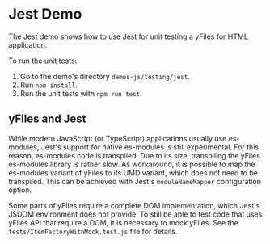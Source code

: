 <!--
 //////////////////////////////////////////////////////////////////////////////
 // @license
 // This file is part of yFiles for HTML 2.6.
 // Use is subject to license terms.
 //
 // Copyright (c) 2000-2024 by yWorks GmbH, Vor dem Kreuzberg 28,
 // 72070 Tuebingen, Germany. All rights reserved.
 //
 //////////////////////////////////////////////////////////////////////////////
-->
# Jest Demo

The Jest demo shows how to use [Jest](https://jestjs.io/) for unit testing a yFiles for HTML application.

To run the unit tests:

1.  Go to the demo's directory `demos-js/testing/jest`.
2.  Run `npm install`.
3.  Run the unit tests with `npm run test`.

## yFiles and Jest

While modern JavaScript (or TypeScript) applications usually use es-modules, Jest's support for native es-modules is still experimental. For this reason, es-modules code is transpiled. Due to its size, transpiling the yFiles es-modules library is rather slow. As workaround, it is possible to map the es-modules variant of yFiles to its UMD variant, which does not need to be transpiled. This can be achieved with Jest's `moduleNameMapper` configuration option.

Some parts of yFiles require a complete DOM implementation, which Jest's JSDOM environment does not provide. To still be able to test code that uses yFiles API that require a DOM, it is necessary to mock yFiles. See the `tests/ItemFactoryWithMock.test.js` file for details.
